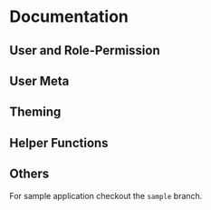 # Documentation

## User and Role-Permission

## User Meta

## Theming

## Helper Functions

## Others

For sample application checkout the ``sample`` branch. 